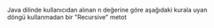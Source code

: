 Java dilinde kullanıcıdan alınan n değerine göre aşağıdaki kurala uyan döngü kullanmadan bir "Recursive" metot
